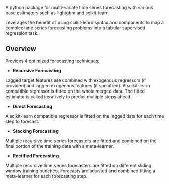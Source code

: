 
A python package for multi-variate time series forecasting with various base estimators such as lightgbm and scikit-learn 

 Leverages the benefit of using scikit-learn syntax and components to map a complex time series forecasting problems into a tabular supervised regression task.

## Overview

Provides 4 optimized forecasting techniques:

- **Recursive Forecasting** 

Lagged target features are combined with exogenous regressors (if provided) and lagged exogenous features (if specified). A scikit-learn compatible regressor is fitted on the whole merged data. The fitted estimator is called iteratively to predict multiple steps ahead.

- **Direct Forecasting** 

A scikit-learn compatible regressor is fitted on the lagged data for each time step to forecast.


- **Stacking Forecasting** 

Multiple recursive time series forecasters are fitted and combined on the final portion of the training data with a meta-learner.


- **Rectified Forecasting** 

Multiple recursive time series forecasters are fitted on different sliding window training bunches. Forecasts are adjusted and combined fitting a meta-learner for each forecasting step.